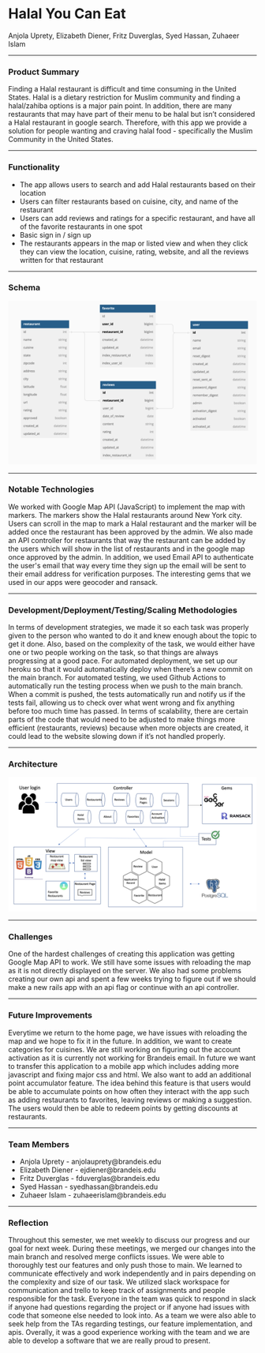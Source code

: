 # Halal You Can Eat
Anjola Uprety, Elizabeth Diener, Fritz Duverglas, Syed Hassan, Zuhaeer Islam
<hr>

### Product Summary

Finding a Halal restaurant is difficult and time consuming in the United States. Halal is a dietary restriction for Muslim community and finding a halal/zahiba options is a major pain point. In addition, there are many restaurants that may have part of their menu to be halal but isn’t considered a Halal restaurant in google search. Therefore, with this app we provide a solution for people wanting and craving halal food - specifically the Muslim Community in the United States.
<hr>

### Functionality

<ul>
	<li>The app allows users to search and add Halal restaurants based on their location</li>
	<li>Users can filter restaurants based on cuisine, city, and name of the restaurant</li>
	<li>Users can add reviews and ratings for a specific restaurant, and have all of the favorite restaurants in one spot</li>
	<li>Basic sign in / sign up </li>
	<li>The restaurants appears in the map or  listed view and when they click they can view the location, cuisine, rating, website, and all the reviews written for that restaurant</li>
</ul>
<hr>

### Schema

![plot](../project_deliverables/schema.png)
<hr>

### Notable Technologies 

We worked with Google Map API (JavaScript) to implement the map with markers. The markers show the Halal restaurants around New York city. Users can scroll in the map to mark a Halal restaurant and the marker will be added once the restaurant has been approved by the admin. We also made an API controller for restaurants that way the restaurant can be added by the users which will show in the list of restaurants and in the google map once approved by the admin. In addition, we used Email API to authenticate the user's email that way every time they sign up the email will be sent to their email address for verification purposes. The interesting gems that we used in our apps were geocoder and ransack.
<hr>

### Development/Deployment/Testing/Scaling Methodologies

In terms of development strategies, we made it so each task was properly given to the person who wanted to do it and knew enough about the topic to get it done. Also, based on the complexity of the task, we would either have one or two people working on the task, so that things are always progressing at a good pace. For automated deployment, we set up our heroku so that it would automatically deploy when there’s a new commit on the main branch. For automated testing, we used Github Actions to automatically run the testing process when we push to the main branch. When a commit is pushed, the tests automatically run and notify us if the tests fail, allowing us to check over what went wrong and fix anything before too much time has passed. In terms of scalability, there are certain parts of the code that would need to be adjusted to make things more efficient (restaurants, reviews) because when more objects are created, it could lead to the website slowing down if it’s not handled properly.
<hr>

### Architecture

![plot](../project_deliverables/architecture.png)
<hr>

### Challenges

One of the hardest challenges of creating this application was getting Google Map API to work. We still have some issues with reloading the map as it is not directly displayed on the server. We also had some problems creating our own api and spent a few weeks trying to figure out if we should make a new rails app with an api flag or continue with an api controller. 
<hr>

### Future Improvements

Everytime we return to the home page, we have issues with reloading the map and we hope to fix it in the future. In addition, we want to create categories for cuisines. We are still working on figuring out the account activation as it is currently not working for Brandeis email. In future we want to transfer this application to a mobile app which includes adding more javascript and fixing major css and html. We also want to add an additional point accumulator feature. The idea behind this feature is that users would be able to accumulate points on how often they interact with the app such as adding restaurants to favorites, leaving reviews or making a suggestion. The users would then be able to redeem points by getting discounts at restaurants. 
<hr>

### Team Members

<ul>
	<li>Anjola Uprety - anjolauprety@brandeis.edu</li>
	<li>Elizabeth Diener - ejdiener@brandeis.edu</li>
	<li>Fritz Duverglas - fduverglas@brandeis.edu</li>
	<li>Syed Hassan - syedhassan@brandeis.edu</li>
	<li>Zuhaeer Islam - zuhaeerislam@brandeis.edu</li>
</ul>
<hr>

### Reflection

Throughout this semester, we met weekly to discuss our progress and our goal for next week. During these meetings, we merged our changes into the main branch and resolved merge conflicts issues. We were able to thoroughly test our features and only push those to main. We learned to communicate effectively and work independently and in pairs depending on the complexity and size of our task. We utilized slack workspace for communication and trello to keep track of assignments and people responsible for the task. Everyone in the team was quick to respond in slack if anyone had questions regarding the project or if anyone had issues with code that someone else needed to look into. As a team we were also able to seek help from the TAs regarding testings, our feature implementation, and apis. Overally, it was a good experience working with the team and we are able to develop a software that we are really proud to present.







